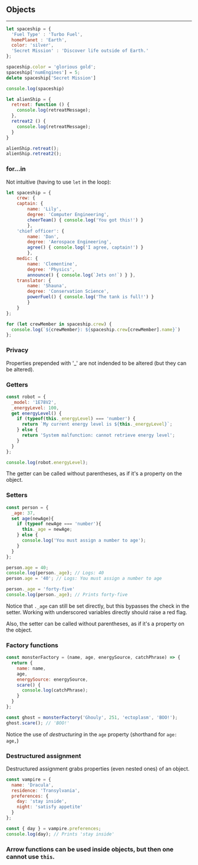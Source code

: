 ## Objects
---
```javascript
let spaceship = {
  'Fuel Type' : 'Turbo Fuel',
  homePlanet : 'Earth',
  color: 'silver',
  'Secret Mission' : 'Discover life outside of Earth.'
};

spaceship.color = 'glorious gold';
spaceship['numEngines'] = 5;
delete spaceship['Secret Mission']

console.log(spaceship)
```

```javascript
let alienShip = {
  retreat: function () {
    console.log(retreatMessage);
  },
  retreat2 () {
    console.log(retreatMessage);
  }
}

alienShip.retreat();
alienShip.retreat2();
```

### for...in

Not intuitive (having to use `let` in the loop):
```javascript
let spaceship = {
    crew: {
    captain: { 
        name: 'Lily', 
        degree: 'Computer Engineering', 
        cheerTeam() { console.log('You got this!') } 
        },
    'chief officer': { 
        name: 'Dan', 
        degree: 'Aerospace Engineering', 
        agree() { console.log('I agree, captain!') } 
        },
    medic: { 
        name: 'Clementine', 
        degree: 'Physics', 
        announce() { console.log(`Jets on!`) } },
    translator: {
        name: 'Shauna', 
        degree: 'Conservation Science', 
        powerFuel() { console.log('The tank is full!') } 
        }
    }
}; 

for (let crewMember in spaceship.crew) {
  console.log(`${crewMember}: ${spaceship.crew[crewMember].name}`)
};
```

### Privacy

Properties prepended with '_' are not indended to be altered (but they can be altered).

### Getters

```javascript
const robot = {
  _model: '1E78V2',
  _energyLevel: 100,
  get energyLevel() {
    if (typeof(this._energyLevel) === 'number') {
      return `My current energy level is ${this._energyLevel}`;
    } else {
      return 'System malfunction: cannot retrieve energy level';
    }
  }
};

console.log(robot.energyLevel);
```

The getter can be called without parentheses, as if it's a property on the object.

### Setters

```javascript
const person = {
  _age: 37,
  set age(newAge){
    if (typeof newAge === 'number'){
      this._age = newAge;
    } else {
      console.log('You must assign a number to age');
    }
  }
};

person.age = 40;
console.log(person._age); // Logs: 40
person.age = '40'; // Logs: You must assign a number to age

person._age = 'forty-five'
console.log(person._age); // Prints forty-five
```

Notice that `._age` can still be set directly, but this bypasses the check in the setter.  Working with underscored variables directly should raise a red flag.

Also, the setter can be called without parentheses, as if it's a property on the object.

### Factory functions

```javascript
const monsterFactory = (name, age, energySource, catchPhrase) => {
  return { 
    name: name,
    age, 
    energySource: energySource,
    scare() {
      console.log(catchPhrase);
    } 
  }
};

const ghost = monsterFactory('Ghouly', 251, 'ectoplasm', 'BOO!');
ghost.scare(); // 'BOO!'
```
Notice the use of _destructuring_ in the `age` property (shorthand for `age: age,`)

### Destructured assignment

Destructured assignment grabs properties (even nested ones) of an object.

```javascript
const vampire = {
  name: 'Dracula',
  residence: 'Transylvania',
  preferences: {
    day: 'stay inside',
    night: 'satisfy appetite'
  }
};

const { day } = vampire.preferences; 
console.log(day); // Prints 'stay inside'
```

### Arrow functions can be used inside objects, but then one cannot use `this`.

